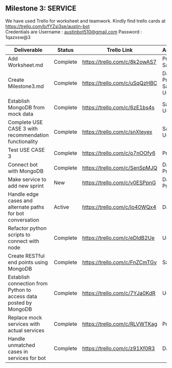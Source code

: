
## Milestone 3: SERVICE

We have used Trello for worksheet and teamwork. Kindly find trello cards at https://trello.com/b/fYZsi3se/austin-bot  
Credentials are Username : austinbot510@gmail.com Password : 1qazxsw@3




| Deliverable   | Status   |  Trello Link |   Assignee
| ------------- | ------------  |  ------------ |   -----------
| Add Worksheet.md       | Complete  | https://trello.com/c/8k2owAS7     |   Prashant, Sandeep
| Create Milestone3.md     | Complete  | https://trello.com/c/uSqQzHBC     |   Danish, Prashant, Sandeep, Udit
| Establish MongoDB from mock data     | Complete  | https://trello.com/c/6zE1bs4s     |   Sandeep, Udit
| Complete USE CASE 3 with recommendation functionality     | Complete  | https://trello.com/c/snXteyex     |   Sandeep, Udit
| Test USE CASE 3     | Complete  | https://trello.com/c/o7nOOfy6     |   Prashant
| Connect bot with MongoDB     | Complete  | https://trello.com/c/SenSpMJQ     |   Danish, Prashant
| Make service to add new sprint     | New  | https://trello.com/c/v0ESPpnG     |   Danish, Prashant
| Handle edge cases and alternate paths for bot conversation     | Active  | https://trello.com/c/Io40WQx4     |   Danish
| Refactor python scripts to connect with node   | Complete  | https://trello.com/c/eDldB2Ue  |  Udit
| Create RESTful end points using MongoDB  | Complete  | https://trello.com/c/FnZCmTGy | Sandeep
| Establish connection from Python to access data posted by MongoDB | Complete | https://trello.com/c/7YJa0KdR | Udit
| Replace mock services with actual services | Complete | https://trello.com/c/RLVWTKag | Prashant
| Handle unmatched cases in services for bot | Complete | https://trello.com/c/z91Xf0R3 | Danish
